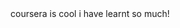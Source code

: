 <!doctype html>
<html>
<head>
<meta charset="utf-8">
<title>coursera is cool!</title>
</head>
<body>
coursera is cool i have learnt so much!
</body>
</html>
